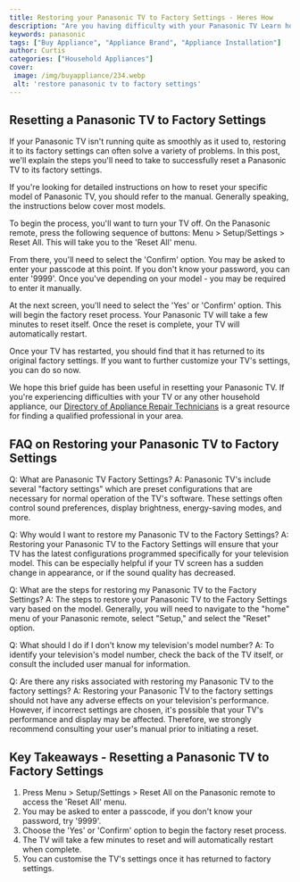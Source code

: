 ```yaml
---
title: Restoring your Panasonic TV to Factory Settings - Heres How
description: "Are you having difficulty with your Panasonic TV Learn how to restore your Panasonic TV to its original settings quickly and easily"
keywords: panasonic
tags: ["Buy Appliance", "Appliance Brand", "Appliance Installation"]
author: Curtis
categories: ["Household Appliances"]
cover: 
 image: /img/buyappliance/234.webp
 alt: 'restore panasonic tv to factory settings'
---
```

## Resetting a Panasonic TV to Factory Settings 

If your Panasonic TV isn't running quite as smoothly as it used to, restoring it to its factory settings can often solve a variety of problems. In this post, we'll explain the steps you'll need to take to successfully reset a Panasonic TV to its factory settings. 

If you're looking for detailed instructions on how to reset your specific model of Panasonic TV, you should refer to the manual. Generally speaking, the instructions below cover most models. 

To begin the process, you'll want to turn your TV off. On the Panasonic remote, press the following sequence of buttons: Menu > Setup/Settings > Reset All. This will take you to the 'Reset All' menu. 

From there, you'll need to select the 'Confirm' option. You may be asked to enter your passcode at this point. If you don't know your password, you can enter '9999'. Once you've depending on your model - you may be required to enter it manually. 

At the next screen, you'll need to select the 'Yes' or 'Confirm' option. This will begin the factory reset process. Your Panasonic TV will take a few minutes to reset itself. Once the reset is complete, your TV will automatically restart. 

Once your TV has restarted, you should find that it has returned to its original factory settings. If you want to further customize your TV's settings, you can do so now. 

We hope this brief guide has been useful in resetting your Panasonic TV. If you're experiencing difficulties with your TV or any other household appliance, our [Directory of Appliance Repair Technicians](./pages/appliance-repair-technicians) is a great resource for finding a qualified professional in your area.

## FAQ on Restoring your Panasonic TV to Factory Settings

Q: What are Panasonic TV Factory Settings? 
A: Panasonic TV's include several "factory settings" which are preset configurations that are necessary for normal operation of the TV's software. These settings often control sound preferences, display brightness, energy-saving modes, and more. 

Q: Why would I want to restore my Panasonic TV to the Factory Settings? 
A: Restoring your Panasonic TV to the Factory Settings will ensure that your TV has the latest configurations programmed specifically for your television model. This can be especially helpful if your TV screen has a sudden change in appearance, or if the sound quality has decreased. 

Q: What are the steps for restoring my Panasonic TV to the Factory Settings?
A: The steps to restore your Panasonic TV to the Factory Settings vary based on the model. Generally, you will need to navigate to the "home" menu of your Panasonic remote, select "Setup," and select the "Reset" option.

Q: What should I do if I don't know my television's model number?
A: To identify your television's model number, check the back of the TV itself, or consult the included user manual for information. 

Q: Are there any risks associated with restoring my Panasonic TV to the factory settings? 
A: Restoring your Panasonic TV to the factory settings should not have any adverse effects on your television's performance. However, if incorrect settings are chosen, it's possible that your TV's performance and display may be affected. Therefore, we strongly recommend consulting your user's manual prior to initiating a reset.

## Key Takeaways - Resetting a Panasonic TV to Factory Settings 
1. Press Menu > Setup/Settings > Reset All on the Panasonic remote to access the 'Reset All' menu. 
2. You may be asked to enter a passcode, if you don't know your password, try '9999'. 
3. Choose the 'Yes' or 'Confirm' option to begin the factory reset process. 
4. The TV will take a few minutes to reset and will automatically restart when complete. 
5. You can customise the TV's settings once it has returned to factory settings.
